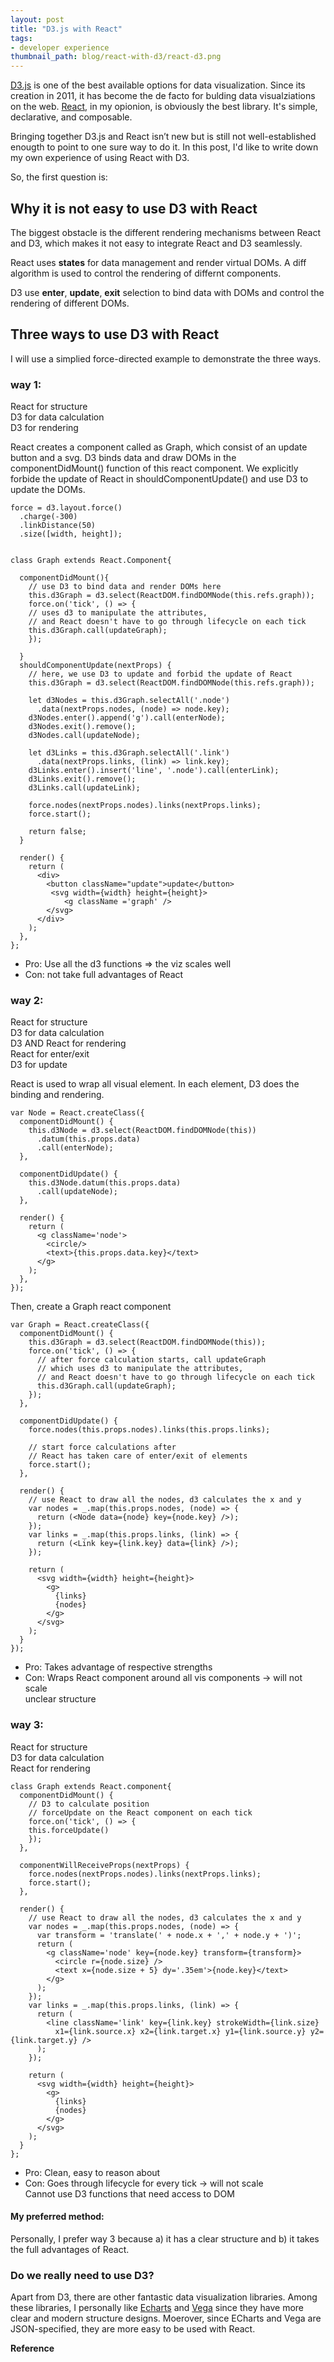 ```yaml
---
layout: post
title: "D3.js with React"
tags:
- developer experience 
thumbnail_path: blog/react-with-d3/react-d3.png
---
```


[D3.js](https://d3js.org/) is one of the best available options for data visualization. 
Since its creation in 2011, it has become the de facto for bulding data visualziations on the web.
[React](https://reactjs.org/), in my opionion, is obviously the best library. 
It's simple, declarative, and composable. 

Bringing together D3.js and React isn’t new but is still not well-established enougth to point to one sure way to do it.
In this post, I'd like to write down my own experience of using React with D3. 

So, the first question is:  
## Why it is not easy to use D3 with React
The biggest obstacle is the different rendering mechanisms between React and D3, which makes it not easy to integrate React and D3 seamlessly.   

React uses **states** for data management and render virtual DOMs.
A diff algorithm is used to control the rendering of differnt components.

<!-- Here is an example to use React to render a series of bars.  
```
const data =  [3,4,5]
``` -->

D3 use **enter**, **update**, **exit** selection to bind data with DOMs and control the rendering of different DOMs.


## Three ways to use D3 with React
I will use a simplied force-directed example to demonstrate the three ways. 

<!-- {% include figure.html path="blog/react-with-d3/example.png" alt="example" %} -->

### way 1:
React for structure    
D3 for data calculation    
D3 for rendering   

React creates a component called as Graph, which consist of an update button and a svg. 
D3 binds data and draw DOMs in the componentDidMount() function of this react component.
We explicitly forbide the update of React in  shouldComponentUpdate() and use D3 to update the DOMs.

``` 
force = d3.layout.force()
  .charge(-300)
  .linkDistance(50)
  .size([width, height]);


class Graph extends React.Component{

  componentDidMount(){
    // use D3 to bind data and render DOMs here
    this.d3Graph = d3.select(ReactDOM.findDOMNode(this.refs.graph));
    force.on('tick', () => {
    // uses d3 to manipulate the attributes,
    // and React doesn't have to go through lifecycle on each tick
    this.d3Graph.call(updateGraph);
    });

  }
  shouldComponentUpdate(nextProps) {
    // here, we use D3 to update and forbid the update of React
    this.d3Graph = d3.select(ReactDOM.findDOMNode(this.refs.graph));

    let d3Nodes = this.d3Graph.selectAll('.node')
      .data(nextProps.nodes, (node) => node.key);
    d3Nodes.enter().append('g').call(enterNode);
    d3Nodes.exit().remove();
    d3Nodes.call(updateNode);

    let d3Links = this.d3Graph.selectAll('.link')
      .data(nextProps.links, (link) => link.key);
    d3Links.enter().insert('line', '.node').call(enterLink);
    d3Links.exit().remove();
    d3Links.call(updateLink);

    force.nodes(nextProps.nodes).links(nextProps.links);
    force.start();

    return false;
  }

  render() {
    return (
      <div>
        <button className="update">update</button>
         <svg width={width} height={height}>
            <g className ='graph' />
        </svg>
      </div>
    );
  },
};
```

  
- Pro:
Use all the d3 functions => the viz scales well
- Con:
not take full advantages of React

### way 2:
React for structure  
D3 for data calculation  
D3 AND React for rendering  
React for enter/exit  
D3 for update  

React is used to wrap all visual element.
In each element, D3 does the binding and rendering.
```
var Node = React.createClass({
  componentDidMount() {
    this.d3Node = d3.select(ReactDOM.findDOMNode(this))
      .datum(this.props.data)
      .call(enterNode);
  },

  componentDidUpdate() {
    this.d3Node.datum(this.props.data)
      .call(updateNode);
  },

  render() {
    return (
      <g className='node'>
        <circle/>
        <text>{this.props.data.key}</text>
      </g>
    );
  },
});
```

Then, create a Graph react component
```
var Graph = React.createClass({
  componentDidMount() {
    this.d3Graph = d3.select(ReactDOM.findDOMNode(this));
    force.on('tick', () => {
      // after force calculation starts, call updateGraph
      // which uses d3 to manipulate the attributes,
      // and React doesn't have to go through lifecycle on each tick
      this.d3Graph.call(updateGraph);
    });
  },

  componentDidUpdate() {
    force.nodes(this.props.nodes).links(this.props.links);
    
    // start force calculations after
    // React has taken care of enter/exit of elements
    force.start();
  },

  render() {
    // use React to draw all the nodes, d3 calculates the x and y
    var nodes = _.map(this.props.nodes, (node) => {
      return (<Node data={node} key={node.key} />);
    });
    var links = _.map(this.props.links, (link) => {
      return (<Link key={link.key} data={link} />);
    });

    return (
      <svg width={width} height={height}>
        <g>
          {links}
          {nodes}
        </g>
      </svg>
    );
  }
});
```

- Pro: Takes advantage of respective strengths  
- Con: Wraps React component around all vis components -> will not scale    
unclear structure  

### way 3:
React for structure     
D3 for data calculation    
React for rendering   


```
class Graph extends React.component{
  componentDidMount() {
    // D3 to calculate position
    // forceUpdate on the React component on each tick
    force.on('tick', () => {
    this.forceUpdate()
    });
  },

  componentWillReceiveProps(nextProps) {
    force.nodes(nextProps.nodes).links(nextProps.links);
    force.start();
  },

  render() {
    // use React to draw all the nodes, d3 calculates the x and y
    var nodes = _.map(this.props.nodes, (node) => {
      var transform = 'translate(' + node.x + ',' + node.y + ')';
      return (
        <g className='node' key={node.key} transform={transform}>
          <circle r={node.size} />
          <text x={node.size + 5} dy='.35em'>{node.key}</text>
        </g>
      );
    });
    var links = _.map(this.props.links, (link) => {
      return (
        <line className='link' key={link.key} strokeWidth={link.size}
          x1={link.source.x} x2={link.target.x} y1={link.source.y} y2={link.target.y} />
      );
    });

    return (
      <svg width={width} height={height}>
        <g>
          {links}
          {nodes}
        </g>
      </svg>
    );
  }
};
```

- Pro: 
Clean, easy to reason about  
- Con: 
Goes through lifecycle for every tick -> will not scale  
Cannot use D3 functions that need access to DOM  

#### My preferred method:
Personally, I prefer way 3 because a) it has a clear structure and b) it takes the full advantages of React.  

### Do we really need to use D3?
Apart from D3, there are other fantastic data visualization libraries.
Among these libraries, I personally like [Echarts](https://ecomfe.github.io/echarts-doc/public/en/index.html) and [Vega](https://vega.github.io/vega/examples/) since they have more clear and modern structure designs.
Moerover, since ECharts and Vega are JSON-specified, they are more easy to be used with React.

**Reference**